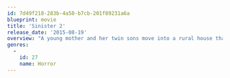 ```yaml
---
id: 7d49f218-283b-4a50-b7cb-201f89231a6a
blueprint: movie
title: 'Sinister 2'
release_date: '2015-08-19'
overview: "A young mother and her twin sons move into a rural house that's marked for death."
genres:
  -
    id: 27
    name: Horror
---
```

